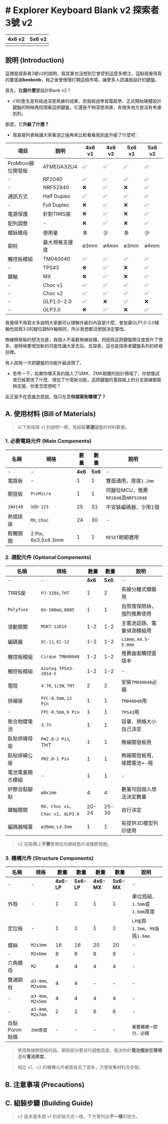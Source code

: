 # # Explorer Keyboard Blank v2 探索者3號 v2

|4x6 v2|5x6 v2|
|--|--|
|||

## 說明 (Introduction)

這裡是探索者3號v2的說明，我其實也沒想到它會受到這麼多關注，這點我覺得真的要感謝**beekeeb**，我之後會慢慢打開這個市場，讓更多人認識我設計的鍵盤。

首先，我**爲什麼**要設計Blank v2？

 - v1的產生是有經過深思熟慮的成果，但我經過學習電路學，正式開始硬體設計鍵盤的時候再回頭看這把鍵盤，它還是不夠深思熟慮，有很多地方是沒有考慮到的。

那麼，它**升級了什麼？**

 - 我直接列表格讓大家看過之後再來比較看看我到底升級了什麼吧：

|項目|說明|4x6 v1|4x6 v2|5x6 v1|5x6 v2
|--|--|--|--|--|--|
|ProMicro腳位開發板|ATMEGA32U4|&#9989;|&#9989;|&#9989;|&#9989;|
|-|RP2040|&#9989;|&#9989;|&#9989;|&#9989;|
|-|NRF52840|&#10060;|&#9989;|&#10060;|&#9989;|
|通訊方式|Half Duplex|&#9989;|&#9989;|&#9989;|&#9989;|
|-|Full Duplex|&#10060;|&#9989;|&#10060;|&#9989;|
|電源保護|針對TRRS座|&#10060;|&#9989;|&#10060;|&#9989;|
|配列調整|-|&#10060;|&#9989;|&#10060;|&#9989;|
|螺絲螺母|使用量|多|少|多|少|
|銅柱|最大規格支援度|ø3mm|ø4mm|ø3mm|ø4mm|
|觸控板模組|TM040040|&#9989;|&#9989;|&#9989;|&#9989;|
|-|TPS43|&#10060;|&#9989;|&#10060;|&#9989;|
|鍵軸|MX|&#10060;|&#9989;|&#10060;|&#9989;|
|-|Choc v1|&#9989;|&#9989;|&#9989;|&#9989;|
|-|Choc v2|&#9989;|&#9989;|&#9989;|&#9989;|
|-|GLP1.0-2.0|&#9989;|&#10060;|&#9989;|&#10060;|
|-|GLP3.0|&#10060;|&#9989;|&#10060;|&#9989;|

我覺得不用寫太多說明大家都可以理解升級的內容是什麼，會放棄GLP1.0-2.0矮軸也因爲3.0的腳位跟MX軸相同，所以我想都沒想就決定要改。

無線開發板的想法也是，我個人不喜歡無線設備，但因爲這把鍵盤關注度提升了很多，是時候要增加新的可能性讓大家去玩、去探索，這也是探索者鍵盤系列的終極目標。

有人說我一次把鍵盤的功能升級過頭了。

- 思考一下，如果你哪天真的踏入了QMK、ZMK韌體的設計領域了，你想嘗試或已經更改了什麼、增加了什麼新功能，這把鍵盤的電路板上的分支路線都能夠支援，你會怎麼想呢？

反正我不在意誰怎麼說，我只在意**你探索到哪裡了？**

## A. 使用材料 (Bill of Materials)

> 以下表格跟 v1 的說明一樣，爲組裝**單邊**鍵盤的材料數量。

### 1. 必要電路元件 (Main Components)

|名稱|規格|數量|數量|說明|
|--|--|--|--|--|
|-|-|**4x6**|**5x6**|-|
|電路板|-|1|1|雙面通用，厚度`1.2mm`|
|開發板|`ProMicro`|1|1|同腳位MCU，推薦`RP2040`及`NRF52840`|
|`1N4148`|`SOD-123`|25|31|不安裝編碼器，少用1個|
|熱插拔座|`MX`, `Choc`|24|30|-|
|輕觸開關|2 Pin, 6x3.5x4.3mm|1|1|`RESET`刷韌體用|

### 2. 選配元件 (Optional Components)

|名稱|規格|數量|數量|說明|
|--|--|--|--|--|
|-|-|**4x6**|**5x6**|-|
|TRRS座|`PJ-320A`, `THT`|1|2|有線分離式鍵盤用|
|`Polyfuse`|`6V-500mA`, `0805`|1|1|自恢復保險絲，強烈推薦使用|
|滑動開關|`MSKT-12D14`|1-2|1-2|主電池迴路、電量偵測模組用|
|編碼器|`EC-11`, `EC-12`|1-2|1-2|`L10mm`, `A4.5-5.0mm`|
|觸控板模組|`Cirque TM040040`|1-2|1-2|推薦曲面觸控面版本|
|觸控板模組|`Azoteq TPS43-201A-S`|1-2|1-2|-|
|電阻|`4.7K`, `1/2W`, `THT`|2|2|安裝`TM040040`必備|
|排線座|`FFC-0.5mm`, `12 Pin`|1|1|`TM040040`用|
|-|`FFC-0.5mm`, `6 Pin`|1|1|`TPS43`用|
|聚合物鋰電池|`3.7V`|1|1|容量、規格大小自己決定|
|臥貼排線母座|`PH2.0-2 Pin`, THT|1|1|無線開發板用|
|臥貼排線公座|`PH2.0-2 Pin`|1|1|無線開發板用，接鋰電池+-極|
|電池電量顯示模組|-|1|1|-|
|矽膠自黏腳貼|`ø8x1mm`|4|4|數量可因個人想法決定數量|
|鍵軸開關|`MX`、`Choc v1`、`Choc v2`、`GLP3.0`|20-24|25-30|自行決定|
|編碼器帽蓋|`ø39mm`, `L4.5mm`|1|1|有提供3D模型列印使用|

> v2 在結構上**不需**使用任何螺絲墊片或橡膠墊圈。

### 3. 機構元件 (Structure Components)

|名稱|規格|數量|數量|數量|數量|說明|
|--|--|--|--|--|--|--|
|-|-|**4x6-LP**|**5x6-LP**|**4x6-MX**|**5x6-MX**|-|
|外殼|-|1|1|1|1|單位爲組，`1.5mm`或`1.6mm`厚度|
|定位板|-|1|1|1|1|`LP版`爲`1.2mm`、`MX版`爲`1.6mm`|
|螺絲|`M2x3mm`|16|16|20|20|-|
|-|`M2x6mm`|8|8|8|8|-|
|六角螺母|`M2`|4|4|4|4|-|
|雙通銅柱|`ø3-4mm`, `M2x4mm`|4|4|-|-|-|
|-|`ø3-4mm`, `M2x5mm`|4|4|4|4|-|
|-|`ø3-4mm`, `M2x7mm`|2|2|6|6|-|
|自黏Poron貼條|`2mm厚度`|-|-|-|-|`重要機構一部分，必備`|

> 使用無線開發板的話，銅柱部分要自行調整高度，取決你的**電池擺放在哪裡**還有**電池厚度**。

> 相比 v1，v2 的機構元件被我省去了很多，方便收集材料及安裝。

## B. 注意事項 (Precautions)












## C. 組裝步驟 (Building Guide)

> v2 版本基本跟 v1 的安裝方式一樣，下方會列出**不一樣**的地方。

